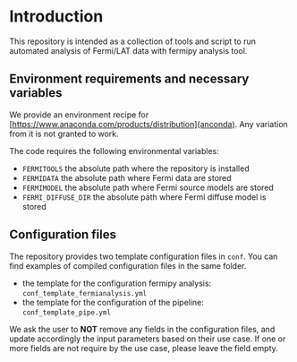 # Introduction

This repository is intended as a collection of tools and script to run automated analysis of Fermi/LAT data with fermipy analysis tool. 

## Environment requirements and necessary variables

We provide an environment recipe for [https://www.anaconda.com/products/distribution](anconda). Any variation from it is not granted to work.

The code requires the following environmental variables:

- <code>FERMITOOLS</code> the absolute path where the repository is installed
- <code>FERMIDATA</code> the absolute path where Fermi data are stored
- <code>FERMIMODEL</code> the absolute path where Fermi source models are stored
- <code>FERMI_DIFFUSE_DIR</code> the absolute path where Fermi diffuse model is stored

## Configuration files

The repository provides two template configuration files in <code>conf</code>. You can find examples of compiled configuration files in the same folder.

- the template for the configuration fermipy analysis: <code>conf_template_fermianalysis.yml</code>
- the template for the configuration of the pipeline: <code>conf_template_pipe.yml</code>

We ask the user to <b>NOT</b> remove any fields in the configuration files, and update accordingly the input parameters based on their use case. If one or more fields are not require by the use case, please leave the field empty.
